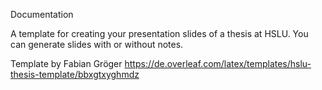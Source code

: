 Documentation

A template for creating your presentation slides of a thesis at HSLU. You can generate slides with or without notes.

Template by Fabian Gröger
https://de.overleaf.com/latex/templates/hslu-thesis-template/bbxgtxyghmdz